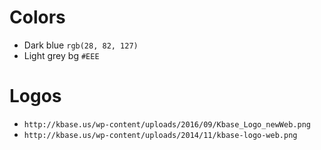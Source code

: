 # Colors

* Dark blue `rgb(28, 82, 127)`
* Light grey bg `#EEE`

# Logos

* `http://kbase.us/wp-content/uploads/2016/09/Kbase_Logo_newWeb.png`
* `http://kbase.us/wp-content/uploads/2014/11/kbase-logo-web.png`
